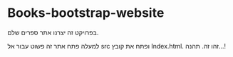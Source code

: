 # Books-bootstrap-website
בפרויקט זה יצרנו אתר ספרים שלם.

למעלה פתח אתר זה פשוט עבור אל src ופתח את קובץ Index.html.
זהו זה.
תהנה...!
